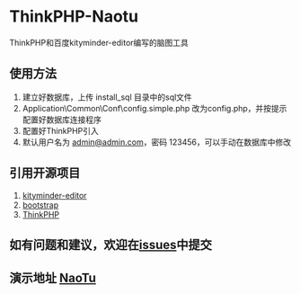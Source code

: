 # ThinkPHP-Naotu
ThinkPHP和百度kityminder-editor编写的脑图工具
## 使用方法
1. 建立好数据库，上传 install_sql 目录中的sql文件
2. Application\Common\Conf\config.simple.php 改为config.php，并按提示配置好数据库连接程序
3. 配置好ThinkPHP引入
4. 默认用户名为 admin@admin.com，密码 123456，可以手动在数据库中修改

## 引用开源项目
1. [kityminder-editor](https://github.com/fex-team/kityminder-editor)
2. [bootstrap](https://github.com/twbs/bootstrap)
3. [ThinkPHP](http://thinkphp.cn)

## 如有问题和建议，欢迎在[issues](https://github.com/simcyber/naotu/issues)中提交

## 演示地址 [NaoTu](http://naotu.nextbig.net/)
